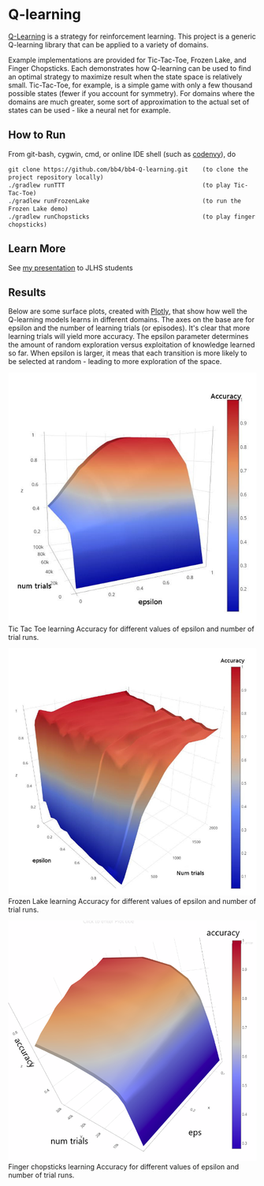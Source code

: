 # Q-learning

[Q-Learning](https://medium.com/emergent-future/simple-reinforcement-learning-with-tensorflow-part-0-q-learning-with-tables-and-neural-networks-d195264329d0) is a strategy for reinforcement learning.
This project is a generic Q-learning library that can be applied to a variety of domains.
 
Example implementations are provided for Tic-Tac-Toe, Frozen Lake, and Finger Chopsticks. 
Each demonstrates how Q-learning can be used to find an optimal strategy to maximize result when the state space is relatively small.
Tic-Tac-Toe, for example, is a simple game with only a few thousand possible states (fewer if you account for symmetry). 
For domains where the domains are much greater, some sort of approximation to the actual set of states can be used - 
like a neural net for example.

## How to Run

From git-bash, cygwin, cmd, or online IDE shell (such as [codenvy](https://codenvy.io)), do
```$xslt
git clone https://github.com/bb4/bb4-Q-learning.git    (to clone the project repository locally)
./gradlew runTTT                                       (to play Tic-Tac-Toe)
./gradlew runFrozenLake                                (to run the Frozen Lake demo)
./gradlew runChopsticks                                (to play finger chopsticks)
```

## Learn More

See [my presentation](https://docs.google.com/presentation/d/15X9KhhHxtXNZtxt-GB17prfmXOKu7EvklmZL-nz5yjQ/edit?usp=sharing) to JLHS students

## Results

Below are some surface plots, created with [Plotly](https://plot.ly/create/?fid=plotly2_demo:140), that show how well the Q-learning models learns in different domains. 
The axes on the base are for epsilon and the number of learning trials (or episodes). It's clear that more learning trials will yield more accuracy.
The epsilon parameter determines the amount of random exploration versus exploitation of knowledge learned so far.
When epsilon is larger, it meas that each transition is more likely to be selected at random - leading to more exploration of the space.

![Tic Tac Toe accuracy](results/ttt-accuracy.JPG)
<br>Tic Tac Toe learning Accuracy for different values of epsilon and number of trial runs.

![Frozen Lake accuracy](results/large-windy-lake-accuracy.JPG)
<br>Frozen Lake learning Accuracy for different values of epsilon and number of trial runs.

![Finger Chopsticks accuracy](results/large-chopsticks-accuracy.png)
<br>Finger chopsticks learning Accuracy for different values of epsilon and number of trial runs.